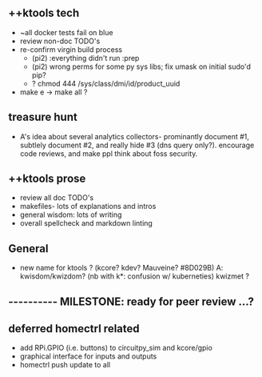 ## ++ktools tech
   - ~all docker tests fail on blue
   - review non-doc TODO's
   - re-confirm virgin build process
     - (pi2) :everything didn't run :prep
     - (pi2) wrong perms for some py sys libs; fix umask on initial sudo'd pip?
     - ? chmod 444 /sys/class/dmi/id/product_uuid
   - make e -> make all ?

## treasure hunt
   - A's idea about several analytics collectors- prominantly document #1,
     subtlely document #2, and really hide #3 (dns query only?).  encourage
     code reviews, and make ppl think about foss security.

## ++ktools prose
   - review all doc TODO's
   - makefiles- lots of explanations and intros
   - general wisdom: lots of writing
   - overall spellcheck and markdown linting

## General
   - new name for ktools ?  (kcore?  kdev?  Mauveine?  #8D029B)
     A: kwisdom/kwizdom?  (nb with k*: confusion w/ kuberneties)
     kwizmet ?

## ---------- MILESTONE: ready for peer review ...?

## deferred homectrl related
   - add RPi.GPIO (i.e. buttons) to circuitpy_sim and kcore/gpio
   - graphical interface for inputs and outputs
   - homectrl push update to all
